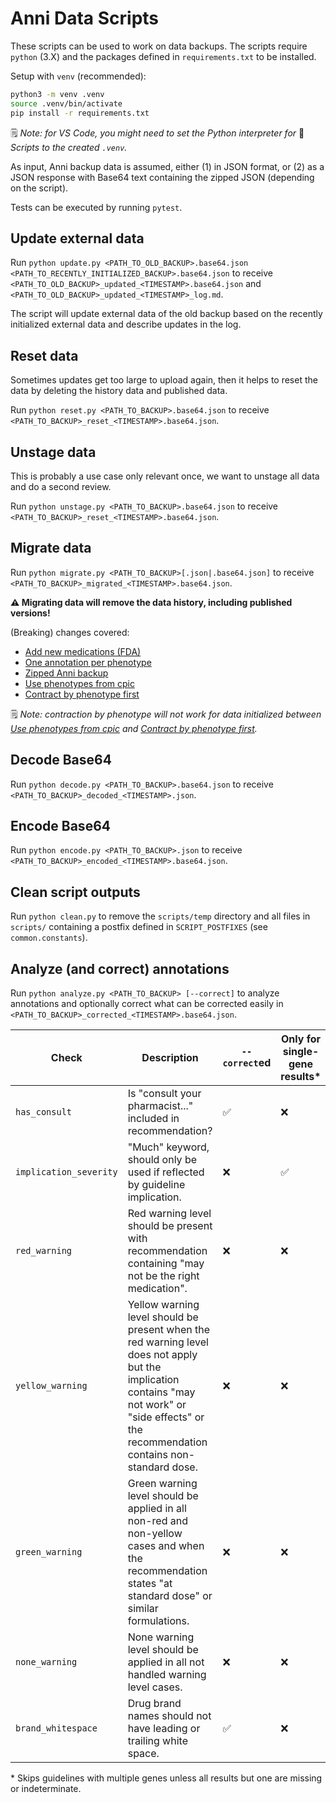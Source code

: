 # Anni Data Scripts

These scripts can be used to work on data backups.
The scripts require `python` (3.X) and the packages defined in
`requirements.txt` to be installed.

Setup with `venv` (recommended):

```bash
python3 -m venv .venv
source .venv/bin/activate
pip install -r requirements.txt
```

🗒️ _Note: for VS Code, you might need to set the Python interpreter for_
📜 _Scripts to the created `.venv`._

As input, Anni backup data is assumed, either (1) in JSON format, or (2) as a
JSON response with Base64 text containing the zipped JSON (depending on the
script).

Tests can be executed by running `pytest`.

## Update external data

Run `python update.py <PATH_TO_OLD_BACKUP>.base64.json
<PATH_TO_RECENTLY_INITIALIZED_BACKUP>.base64.json` to receive
`<PATH_TO_OLD_BACKUP>_updated_<TIMESTAMP>.base64.json` and
`<PATH_TO_OLD_BACKUP>_updated_<TIMESTAMP>_log.md`.

The script will update external data of the old backup based on the recently
initialized external data and describe updates in the log.

## Reset data

Sometimes updates get too large to upload again, then it helps to reset the data
by deleting the history data and published data.

Run `python reset.py <PATH_TO_BACKUP>.base64.json` to receive
`<PATH_TO_BACKUP>_reset_<TIMESTAMP>.base64.json`.

## Unstage data

This is probably a use case only relevant once, we want to unstage all data and
do a second review.

Run `python unstage.py <PATH_TO_BACKUP>.base64.json` to receive
`<PATH_TO_BACKUP>_reset_<TIMESTAMP>.base64.json`.

## Migrate data

Run `python migrate.py <PATH_TO_BACKUP>[.json|.base64.json]` to receive
`<PATH_TO_BACKUP>_migrated_<TIMESTAMP>.base64.json`.

**⚠️ Migrating data will remove the data history, including
published versions!**

(Breaking) changes covered:

* [Add new medications (FDA)](https://github.com/hpi-dhc/PharMe/pull/582)
* [One annotation per phenotype](https://github.com/hpi-dhc/PharMe/pull/597)
* [Zipped Anni backup](https://github.com/hpi-dhc/PharMe/pull/599)
* [Use phenotypes from cpic](https://github.com/hpi-dhc/PharMe/pull/602)
* [Contract by phenotype first](https://github.com/hpi-dhc/PharMe/pull/604)

🗒️ _Note: contraction by phenotype will not work for data initialized between
[Use phenotypes from cpic](https://github.com/hpi-dhc/PharMe/pull/602) and
[Contract by phenotype first](https://github.com/hpi-dhc/PharMe/pull/604)._

## Decode Base64

Run `python decode.py <PATH_TO_BACKUP>.base64.json` to receive
`<PATH_TO_BACKUP>_decoded_<TIMESTAMP>.json`.

## Encode Base64

Run `python encode.py <PATH_TO_BACKUP>.json` to receive
`<PATH_TO_BACKUP>_encoded_<TIMESTAMP>.base64.json`.

## Clean script outputs

Run `python clean.py` to remove the `scripts/temp` directory and all files in
`scripts/` containing a postfix defined in `SCRIPT_POSTFIXES` (see
`common.constants`).

## Analyze (and correct) annotations

Run `python analyze.py <PATH_TO_BACKUP> [--correct]` to analyze annotations and
optionally correct what can be corrected easily in
`<PATH_TO_BACKUP>_corrected_<TIMESTAMP>.base64.json`.

| Check | Description | `--correct`ed | Only for single-gene results* |
| ----- | ----------- | ------------- | ----------------------------- |
| `has_consult` | Is "consult your pharmacist..." included in recommendation? | ✅ | ❌ |
| `implication_severity` | "Much" keyword, should only be used if reflected by guideline implication. | ❌ | ✅ |
| `red_warning` | Red warning level should be present with recommendation containing "may not be the right medication". | ❌ | ❌ |
| `yellow_warning` | Yellow warning level should be present when the red warning level does not apply but the implication contains "may not work" or "side effects" or the recommendation contains non-standard dose. | ❌ | ❌ |
| `green_warning` | Green warning level should be applied in all non-red and non-yellow cases and when the recommendation states "at standard dose" or similar formulations. | ❌ | ❌ |
| `none_warning` | None warning level should be applied in all not handled warning level cases. | ❌ | ❌ |
| `brand_whitespace` | Drug brand names should not have leading or trailing white space. | ✅ | ❌ |

\* Skips guidelines with multiple genes unless all results but one are missing
or indeterminate.
